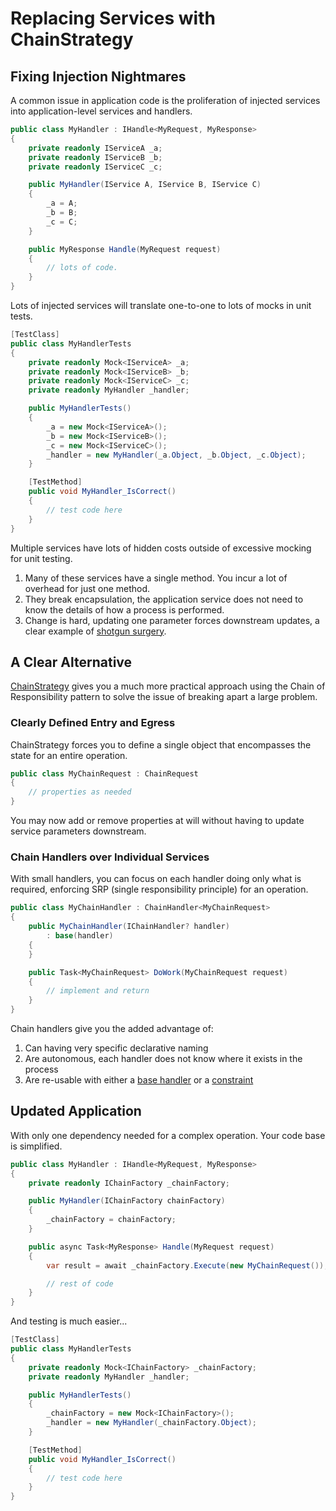 # Replacing Services with ChainStrategy

## Fixing Injection Nightmares

A common issue in application code is the proliferation of injected services into application-level services and handlers.

```csharp
public class MyHandler : IHandle<MyRequest, MyResponse>
{
    private readonly IServiceA _a;
    private readonly IServiceB _b;
    private readonly IServiceC _c;

    public MyHandler(IService A, IService B, IService C)
    {
        _a = A;
        _b = B;
        _c = C;
    }

    public MyResponse Handle(MyRequest request)
    {
        // lots of code.
    }
}
```

Lots of injected services will translate one-to-one to lots of mocks in unit tests.

```csharp
[TestClass]
public class MyHandlerTests
{
    private readonly Mock<IServiceA> _a;
    private readonly Mock<IServiceB> _b;
    private readonly Mock<IServiceC> _c;
    private readonly MyHandler _handler;

    public MyHandlerTests()
    {
        _a = new Mock<IServiceA>();
        _b = new Mock<IServiceB>();
        _c = new Mock<IServiceC>();
        _handler = new MyHandler(_a.Object, _b.Object, _c.Object);
    }

    [TestMethod]
    public void MyHandler_IsCorrect()
    {
        // test code here
    }
}
```

Multiple services have lots of hidden costs outside of excessive mocking for unit testing.

1. Many of these services have a single method. You incur a lot of overhead for just one method.
2. They break encapsulation, the application service does not need to know the details of how a process is performed.
3. Change is hard, updating one parameter forces downstream updates, a clear example of [shotgun surgery](https://en.wikipedia.org/wiki/Shotgun_surgery).

## A Clear Alternative

[ChainStrategy](https://github.com/mjbradvica/ChainStrategy) gives you a much more practical approach using the Chain of Responsibility pattern to solve the issue of breaking apart a large problem.

### Clearly Defined Entry and Egress

ChainStrategy forces you to define a single object that encompasses the state for an entire operation.

```csharp
public class MyChainRequest : ChainRequest
{
    // properties as needed
}
```

You may now add or remove properties at will without having to update service parameters downstream.

### Chain Handlers over Individual Services

With small handlers, you can focus on each handler doing only what is required, enforcing SRP (single responsibility principle) for an operation.

```csharp
public class MyChainHandler : ChainHandler<MyChainRequest>
{
    public MyChainHandler(IChainHandler? handler)
        : base(handler)
    {
    }

    public Task<MyChainRequest> DoWork(MyChainRequest request)
    {
        // implement and return
    }
}
```

Chain handlers give you the added advantage of:

1) Can having very specific declarative naming
2) Are autonomous, each handler does not know where it exists in the process
3) Are re-usable with either a [base handler](https://github.com/mjbradvica/ChainStrategy?tab=readme-ov-file#using-a-base-handler) or a [constraint](https://github.com/mjbradvica/ChainStrategy?tab=readme-ov-file#handler-constraints)

## Updated Application

With only one dependency needed for a complex operation. Your code base is simplified.

```csharp
public class MyHandler : IHandle<MyRequest, MyResponse>
{
    private readonly IChainFactory _chainFactory;

    public MyHandler(IChainFactory chainFactory)
    {
        _chainFactory = chainFactory;
    }

    public async Task<MyResponse> Handle(MyRequest request)
    {
        var result = await _chainFactory.Execute(new MyChainRequest());

        // rest of code
    }
}
```

And testing is much easier...

```csharp
[TestClass]
public class MyHandlerTests
{
    private readonly Mock<IChainFactory> _chainFactory;
    private readonly MyHandler _handler;

    public MyHandlerTests()
    {
        _chainFactory = new Mock<IChainFactory>();
        _handler = new MyHandler(_chainFactory.Object);
    }

    [TestMethod]
    public void MyHandler_IsCorrect()
    {
        // test code here
    }
}
```
